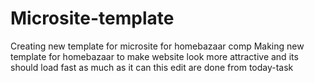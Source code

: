# Microsite-template
Creating new template for microsite for homebazaar comp
Making new  template for homebazaar to make website look more attractive and its should load fast as much as it can
this edit are done from today-task
